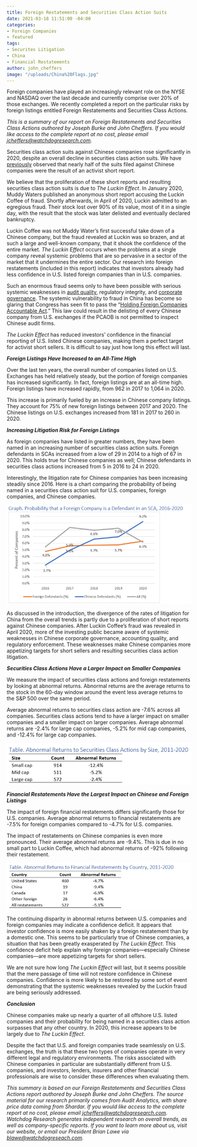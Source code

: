 ```yaml
---
title: Foreign Restatements and Securities Class Action Suits
date: 2021-03-18 11:51:00 -04:00
categories:
- Foreign Companies
- featured
tags:
- Securites Litigation
- China
- Financial Restatements
author: john_cheffers
image: "/uploads/China%20Flags.jpg"
---
```


Foreign companies have played an increasingly relevant role on the NYSE and NASDAQ over the last decade and currently comprise over 20% of those exchanges. We recently completed a report on the particular risks by foreign listings entitled Foreign Restatements and Securities Class Actions.

*This is a summary of our report on Foreign Restatements and Securities Class Actions authored by Joseph Burke and John Cheffers. If you would like access to the complete report at no cost, please email jcheffers@watchdogresearch.com.*

Securities class action suits against Chinese companies rose significantly in 2020, despite an overall decline in securities class action suits. We have [previously](https://blog.watchdogresearch.com/posts/2020-short-reports-fuel-lawsuits-against-chinese-companies/) observed that nearly half of the suits filed against Chinese companies were the result of an activist short report.

We believe that the proliferation of these short reports and resulting securities class action suits is due to *The Luckin Effect*. In January 2020, Muddy Waters published an anonymous short report accusing the Luckin Coffee of fraud. Shortly afterwards, in April of 2020, Luckin admitted to an egregious fraud. Their stock lost over 90% of its value, most of it in a single day, with the result that the stock was later delisted and eventually declared bankruptcy.

Luckin Coffee was not Muddy Water’s first successful take down of a Chinese company, but the fraud revealed at Luckin was so brazen, and at such a large and well-known company, that it shook the confidence of the entire market. *The Luckin Effect* occurs when the problems at a single company reveal systemic problems that are so pervasive in a sector of the market that it undermines the entire sector. Our research into foreign restatements (included in this report) indicates that investors already had less confidence in U.S. listed foreign companies than in U.S. companies.

Such an enormous fraud seems only to have been possible with serious systemic weaknesses in [audit quality](https://blog.watchdogresearch.com/posts/america-runs-from-luckin-clash-over-pcaob/),  regulatory integrity, and [corporate governance](https://blog.watchdogresearch.com/posts/divided-loyalty-something-is-rotten-in-beijing/).  The systemic vulnerability to fraud in China has become so glaring that Congress has seen fit to pass the “[Holding Foreign Companies Accountable Act](http://https://www.congress.gov/bill/116th-congress/senate-bill/945).”  This law could result in the delisting of every Chinese company from U.S. exchanges if the PCAOB is not permitted to inspect Chinese audit firms.

*The Luckin Effect* has reduced investors’ confidence in the financial reporting of U.S. listed Chinese companies, making them a perfect target for activist short sellers. It is difficult to say just how long this effect will last.

***Foreign Listings Have Increased to an All-Time High***

Over the last ten years, the overall number of companies listed on U.S. Exchanges has held relatively steady, but the portion of foreign companies has increased significantly.  In fact, foreign listings are at an all-time high. Foreign listings have increased rapidly, from 962 in 2017 to 1,064 in 2020.

This increase is primarily fueled by an increase in Chinese company listings. They account for 75% of new foreign listings between 2017 and 2020.  The Chinese listings on U.S. exchanges increased from 181 in 2017 to 260 in 2020.

***Increasing Litigation Risk for Foreign Listings***

As foreign companies have listed in greater numbers, they have been named in an increasing number of securities class action suits. Foreign defendants in SCAs increased from a low of 29 in 2014 to a high of 67 in 2020. This holds true for Chinese companies as well; Chinese defendants in securities class actions increased from 5 in 2016 to 24 in 2020.

Interestingly, the litigation rate for Chinese companies has been increasing steadily since 2016. Here is a chart comparing the probability of being named in a securities class action suit for U.S. companies, foreign companies, and Chinese companies.

![Probability for SCA Chinese. Foriegn. Overall.png](/uploads/Probability%20for%20SCA%20Chinese.%20Foriegn.%20Overall.png)

As discussed in the introduction, the divergence of the rates of litigation for China from the overall trends is partly due to a proliferation of short reports against Chinese companies. After Luckin Coffee’s fraud was revealed in April 2020, more of the investing public became aware of systemic weaknesses in Chinese corporate governance, accounting quality, and regulatory enforcement. These weaknesses make Chinese companies more appetizing targets for short sellers and resulting securities class action litigation.

***Securities Class Actions Have a Larger Impact on Smaller Companies***

We measure the impact of securities class actions and foreign restatements by looking at abnormal returns.  Abnormal returns are the average returns to the stock in the 60-day window around the event less average returns to the S&P 500 over the same period.

Average abnormal returns to securities class action are -7.6% across all companies. Securities class actions tend to have a larger impact on smaller companies and a smaller impact on larger companies. Average abnormal returns are -2.4% for large cap companies, -5.2% for mid cap companies, and -12.4% for large cap companies.

![SCA impact by size-1cd0ee.png](/uploads/SCA%20impact%20by%20size-1cd0ee.png)

***Financial Restatements Have the Largest Impact on Chinese and Foreign Listings***

The impact of foreign financial restatements differs significantly those for U.S. companies. Average abnormal returns to financial restatements are -7.5% for foreign companies compared to -4.7% for U.S. companies.

The impact of restatements on Chinese companies is even more pronounced. Their average abnormal returns are -9.4%.  This is due in no small part to Luckin Coffee, which had abnormal returns of -92% following their restatement.

![Abnormal Returns for Restatements by country.png](/uploads/Abnormal%20Returns%20for%20Restatements%20by%20country.png)

The continuing disparity in abnormal returns between U.S. companies and foreign companies may indicate a confidence deficit. It appears that investor confidence is more easily shaken by a foreign restatement than by a domestic one. This seems to be particularly true of Chinese companies, a situation that has been greatly exasperated by *The Luckin Effect*. This confidence deficit help explain why foreign companies—especially Chinese companies—are more appetizing targets for short sellers.

We are not sure how long *The Luckin Effect* will last, but it seems possible that the mere passage of time will not restore confidence in Chinese companies. Confidence is more likely to be restored by some sort of event demonstrating that the systemic weaknesses revealed by the Luckin fraud are being seriously addressed.

***Conclusion***

Chinese companies make up nearly a quarter of all offshore U.S. listed companies and their probability for being named in a securities class action surpasses that any other country. In 2020, this increase appears to be largely due to *The Luckin Effect*.

Despite the fact that U.S. and foreign companies trade seamlessly on U.S. exchanges, the truth is that these two types of companies operate in very different legal and regulatory environments. The risks associated with Chinese companies in particular are substantially different from U.S. companies, and investors, lenders, insurers and other financial professionals are wise to consider these differences when evaluating them.

*This summary is based on our Foreign Restatements and Securities Class Actions report authored by Joseph Burke and John Cheffers. The source material for our research primarily comes from Audit Analytics, with share price data coming from Shardar. If you would like access to the complete report at no cost, please email jcheffers@watchdogresearch.com. Watchdog Research generates independent research on overall trends, as well as company-specific reports.  If you want to learn more about us, visit our website, or email our President Brian Lawe via blawe@watchdogreseach.com.*